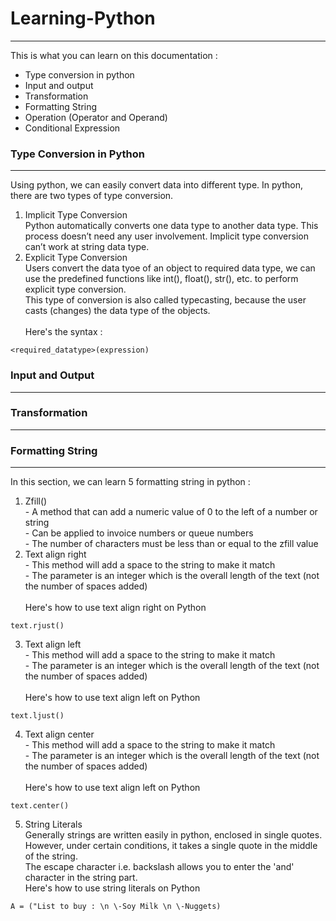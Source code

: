 # Learning-Python
-----
This is what you can learn on this documentation :
* Type conversion in python
* Input and output
* Transformation
* Formatting String
* Operation (Operator and Operand)
* Conditional Expression
### Type Conversion in Python
-----
Using python, we can easily convert data into different type. In python, there are two types of type conversion.
1. Implicit Type Conversion </br>
Python automatically converts one data type to another data type. This process doesn’t need any user involvement. Implicit type conversion can’t work at string data type.
2. Explicit Type Conversion </br>
Users convert the data tyoe of an object to required data type, we can use the predefined functions like int(), float(), str(), etc. to perform explicit type conversion. </br>
This type of conversion is also called typecasting, because the user casts (changes) the data type of the objects. </br> </br>
Here's the syntax :
``` 
<required_datatype>(expression)
``` 
### Input and Output
-----

### Transformation
-----

### Formatting String
-----
In this section, we can learn 5 formatting string in python :
1. Zfill() </br>
\- A method that can add a numeric value of 0 to the left of a number or string </br>
\- Can be applied to invoice numbers or queue numbers </br>
\- The number of characters must be less than or equal to the zfill value </br>
2. Text align right </br>
\- This method will add a space to the string to make it match </br>
\- The parameter is an integer which is the overall length of the text (not the number of spaces added) </br> </br>
Here's how to use text align right on Python </br>
``` 
text.rjust()
``` 
3. Text align left </br>
\- This method will add a space to the string to make it match </br>
\- The parameter is an integer which is the overall length of the text (not the number of spaces added) </br> </br>
Here's how to use text align left on Python </br>
``` 
text.ljust()
``` 
4. Text align center </br>
\- This method will add a space to the string to make it match </br>
\- The parameter is an integer which is the overall length of the text (not the number of spaces added) </br> </br>
Here's how to use text align left on Python </br>
``` 
text.center()
``` 
5. String Literals </br>
Generally strings are written easily in python, enclosed in single quotes. However, under certain conditions, it takes a single quote in the middle of the string. </br>
The escape character i.e. backslash allows you to enter the 'and' character in the string part. </br>
Here's how to use string literals on Python </br>
``` 
A = ("List to buy : \n \-Soy Milk \n \-Nuggets)
``` 
